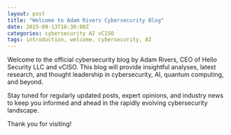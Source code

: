 ```yaml
---
layout: post
title: "Welcome to Adam Rivers Cybersecurity Blog"
date: 2025-09-13T16:30:00Z
categories: cybersecurity AI vCISO
tags: introduction, welcome, cybersecurity, AI
---
```


Welcome to the official cybersecurity blog by Adam Rivers, CEO of Hello Security LLC and vCISO. This blog will provide insightful analyses, latest research, and thought leadership in cybersecurity, AI, quantum computing, and beyond.

Stay tuned for regularly updated posts, expert opinions, and industry news to keep you informed and ahead in the rapidly evolving cybersecurity landscape.

Thank you for visiting!

